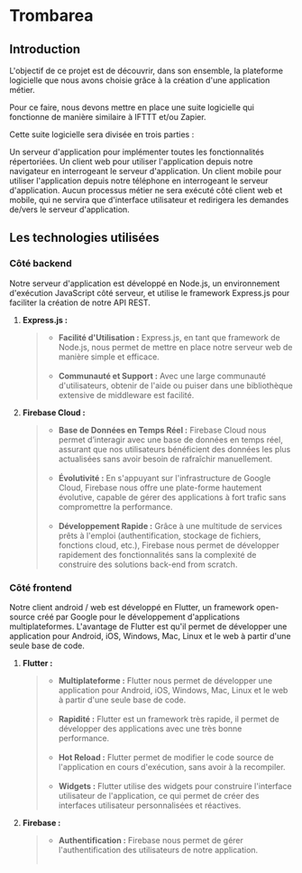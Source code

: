 # Trombarea

## Introduction

L'objectif de ce projet est de découvrir, dans son ensemble, la plateforme logicielle que nous avons choisie grâce à la création d'une application métier.

Pour ce faire, nous devons mettre en place une suite logicielle qui fonctionne de manière similaire à IFTTT et/ou Zapier.

Cette suite logicielle sera divisée en trois parties :

Un serveur d'application pour implémenter toutes les fonctionnalités répertoriées.
Un client web pour utiliser l'application depuis notre navigateur en interrogeant le serveur d'application.
Un client mobile pour utiliser l'application depuis notre téléphone en interrogeant le serveur d'application.
Aucun processus métier ne sera exécuté côté client web et mobile, qui ne servira que d'interface utilisateur et redirigera les demandes de/vers le serveur d'application.

## Les technologies utilisées

### Côté backend

Notre serveur d'application est développé en Node.js, un environnement d'exécution JavaScript côté serveur, et utilise le framework Express.js pour faciliter la création de notre API REST.    

1. **Express.js :**

    > - **Facilité d'Utilisation :** Express.js, en tant que framework de Node.js, nous permet de mettre en place notre serveur web de manière simple et efficace.<br><br>
    > - **Communauté et Support :** Avec une large communauté d'utilisateurs, obtenir de l'aide ou puiser dans une bibliothèque extensive de middleware est facilité.

2. **Firebase Cloud :**

    > - **Base de Données en Temps Réel :** Firebase Cloud nous permet d’interagir avec une base de données en temps réel, assurant que nos utilisateurs bénéficient des données les plus actualisées sans avoir besoin de rafraîchir manuellement.<br><br>
    > - **Évolutivité :** En s'appuyant sur l'infrastructure de Google Cloud, Firebase nous offre une plate-forme hautement évolutive, capable de gérer des applications à fort trafic sans compromettre la performance.<br><br>
    > - **Développement Rapide :** Grâce à une multitude de services prêts à l'emploi (authentification, stockage de fichiers, fonctions cloud, etc.), Firebase nous permet de développer rapidement des fonctionnalités sans la complexité de construire des solutions back-end from scratch.

### Côté frontend

Notre client android / web est développé en Flutter, un framework open-source créé par Google pour le développement d'applications multiplateformes.
L'avantage de Flutter est qu'il permet de développer une application pour Android, iOS, Windows, Mac, Linux et le web à partir d'une seule base de code.

1. **Flutter :**

    > - **Multiplateforme :** Flutter nous permet de développer une application pour Android, iOS, Windows, Mac, Linux et le web à partir d'une seule base de code.<br><br>
    > - **Rapidité :** Flutter est un framework très rapide, il permet de développer des applications avec une très bonne performance.<br><br>
    > - **Hot Reload :** Flutter permet de modifier le code source de l'application en cours d'exécution, sans avoir à la recompiler.<br><br>
    > - **Widgets :** Flutter utilise des widgets pour construire l'interface utilisateur de l'application, ce qui permet de créer des interfaces utilisateur personnalisées et réactives.

2. **Firebase :** 

    > - **Authentification :** Firebase nous permet de gérer l'authentification des utilisateurs de notre application.<br><br>